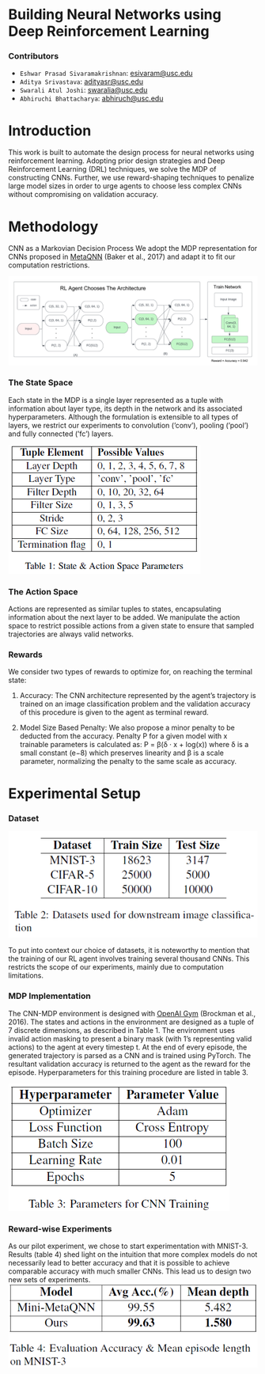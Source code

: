 # Building Neural Networks using Deep Reinforcement Learning

### Contributors
- `Eshwar Prasad Sivaramakrishnan`: esivaram@usc.edu
- `Aditya Srivastava`: adityasr@usc.edu
- `Swarali Atul Joshi`: swaralia@usc.edu
- `Abhiruchi Bhattacharya`: abhiruch@usc.edu

# Introduction

This work is built to automate the design process for neural networks using reinforcement learning. Adopting prior design strategies and Deep Reinforcement Learning (DRL) techniques, we solve the MDP of constructing CNNs. Further, we use reward-shaping techniques to penalize large model sizes in order to urge agents to choose less complex CNNs without compromising on validation accuracy.

# Methodology

CNN as a Markovian Decision Process
We adopt the MDP representation for CNNs proposed
in [MetaQNN](https://bowenbaker.github.io/metaqnn/) (Baker et al., 2017) and adapt
it to fit our computation restrictions.

![alt text](CNN_RL.png)

### The State Space
Each state in the MDP is a single layer represented
as a tuple with information about layer type, its
depth in the network and its associated hyperparameters.
Although the formulation is extensible
to all types of layers, we restrict our experiments
to convolution (’conv’), pooling (’pool’) and fully
connected (’fc’) layers.

![state_and_action_space](state_action_space_params.PNG)

### The Action Space
Actions are represented as similar tuples to states,
encapsulating information about the next layer to
be added. We manipulate the action space to restrict
possible actions from a given state to ensure
that sampled trajectories are always valid networks.

### Rewards
We consider two types of rewards to optimize for,
on reaching the terminal state:

  1. Accuracy: The CNN architecture represented
by the agent’s trajectory is trained on an image
classification problem and the validation accuracy
of this procedure is given to the agent
as terminal reward.

  2. Model Size Based Penalty: We also propose a minor
penalty to be deducted from the accuracy.
Penalty P for a given model with x trainable
parameters is calculated as:
P = β(δ · x + log(x))
where δ is a small constant (e−8) which preserves
linearity and β is a scale parameter,
normalizing the penalty to the same scale as
accuracy.

# Experimental Setup
### Dataset

![datasets](datasets.PNG)

To put into context our choice of datasets, it is noteworthy
to mention that the training of our RL agent
involves training several thousand CNNs. This restricts
the scope of our experiments, mainly due to
computation limitations.

### MDP Implementation
The CNN-MDP environment is designed with [OpenAI
Gym](https://www.gymlibrary.dev/) (Brockman et al., 2016). The states and
actions in the environment are designed as a tuple
of 7 discrete dimensions, as described in Table 1.
The environment uses invalid action masking to
present a binary mask (with 1’s representing valid
actions) to the agent at every timestep t.
At the end of every episode, the generated trajectory
is parsed as a CNN and is trained using
PyTorch. The resultant validation accuracy is returned
to the agent as the reward for the episode.
Hyperparameters for this training procedure are
listed in table 3.

![cnn_params](cnn_params.PNG)

### Reward-wise Experiments
As our pilot experiment, we chose to start experimentation
with MNIST-3. Results (table 4) shed
light on the intuition that more complex models do
not necessarily lead to better accuracy and that it
is possible to achieve comparable accuracy with
much smaller CNNs. This lead us to design two
new sets of experiments.
![mnist_results](mnist_results.PNG)
